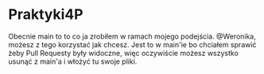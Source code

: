 # Praktyki4P
Obecnie main to to co ja zrobiłem w ramach mojego podejścia.
@Weronika, możesz z tego korzystać jak chcesz.
Jest to w main'ie bo chciałem sprawić żeby Pull Requesty były widoczne,
więc oczywiście możesz wszystko usunąć z main'a i włożyć tu swoje pliki.
